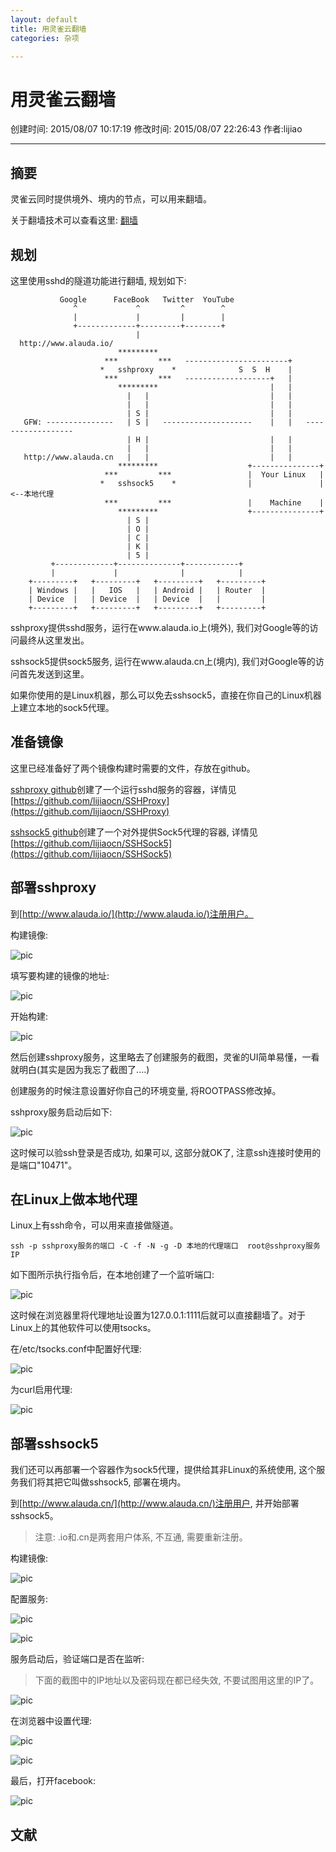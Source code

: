 ```yaml
---
layout: default
title: 用灵雀云翻墙
categories: 杂项

---
```


# 用灵雀云翻墙
创建时间: 2015/08/07 10:17:19  修改时间: 2015/08/07 22:26:43 作者:lijiao

----

## 摘要

灵雀云同时提供境外、境内的节点，可以用来翻墙。

关于翻墙技术可以查看这里: [翻墙](http://www.lijiaocn.com/blog/2015/02/27/%E7%BF%BB%E5%A2%99.html)

## 规划 

这里使用sshd的隧道功能进行翻墙, 规划如下:

	           Google      FaceBook   Twitter  YouTube
	              ^             ^         ^        ^
	              |             |         |        |
	              +-------------+---------+--------+
	                            |
	  http://www.alauda.io/                                
	                        *********    
	                     ***         ***   -----------------------+
	                    *   sshproxy    *              S  S  H    |
	                     ***         ***   -------------------+   |
	                        *********                         |   |
	                          |   |                           |   |
	                          |   |                           |   |
	                          | S |                           |   |
	   GFW: ---------------   | S |   --------------------    |   |   ------------------
	                          | H |                           |   |
	                          |   |                           |   |
	   http://www.alauda.cn   |   |                           |   |
	                        *********                    +---------------+ 
	                     ***         ***                 |  Your Linux   | 
	                    *   sshsock5    *                |               | <--本地代理
	                     ***         ***                 |    Machine    | 
	                        *********                    +---------------+ 
	                          | S |
	                          | O |
	                          | C |                  
	                          | K |                  
	                          | 5 |                 
	         +-------------+--------------+------------+
	         |             |              |            |
	    +---------+   +---------+   +---------+   +---------+ 
	    | Windows |   |   IOS   |   | Android |   | Router  | 
	    | Device  |   | Device  |   | Device  |   |         | 
	    +---------+   +---------+   +---------+   +---------+ 

sshproxy提供sshd服务，运行在www.alauda.io上(境外), 我们对Google等的访问最终从这里发出。

sshsock5提供sock5服务, 运行在www.alauda.cn上(境内), 我们对Google等的访问首先发送到这里。

如果你使用的是Linux机器，那么可以免去sshsock5，直接在你自己的Linux机器上建立本地的sock5代理。

## 准备镜像

这里已经准备好了两个镜像构建时需要的文件，存放在github。

[sshproxy github](https://github.com/lijiaocn/SSHProxy.git)创建了一个运行sshd服务的容器，详情见[https://github.com/lijiaocn/SSHProxy](https://github.com/lijiaocn/SSHProxy)

[sshsock5 github](https://github.com/lijiaocn/SSHSock5.git)创建了一个对外提供Sock5代理的容器, 详情见[https://github.com/lijiaocn/SSHSock5](https://github.com/lijiaocn/SSHSock5)

## 部署sshproxy

到[http://www.alauda.io/](http://www.alauda.io/)注册用户。

构建镜像:

![pic](/blog/pics/2015-08-07-灵雀云翻墙/0_sshproxy_build_repository.png)

填写要构建的镜像的地址:

![pic](/blog/pics/2015-08-07-灵雀云翻墙/1_sshproxy_build_repository.png)

开始构建:

![pic](/blog/pics/2015-08-07-灵雀云翻墙/2_sshproxy_build_repository.png)

然后创建sshproxy服务，这里略去了创建服务的截图，灵雀的UI简单易懂，一看就明白(其实是因为我忘了截图了....)

创建服务的时候注意设置好你自己的环境变量, 将ROOTPASS修改掉。

sshproxy服务启动后如下:

![pic](/blog/pics/2015-08-07-灵雀云翻墙/3_sshproxy_service_running.png)

这时候可以验ssh登录是否成功, 如果可以, 这部分就OK了, 注意ssh连接时使用的是端口"10471"。

## 在Linux上做本地代理

Linux上有ssh命令，可以用来直接做隧道。

	ssh -p sshproxy服务的端口 -C -f -N -g -D 本地的代理端口  root@sshproxy服务IP

如下图所示执行指令后，在本地创建了一个监听端口:

![pic](/blog/pics/2015-08-07-灵雀云翻墙/0_linux_local.png)

这时候在浏览器里将代理地址设置为127.0.0.1:1111后就可以直接翻墙了。对于Linux上的其他软件可以使用tsocks。

在/etc/tsocks.conf中配置好代理:

![pic](/blog/pics/2015-08-07-灵雀云翻墙/1_linux_local_tsocks_conf.png)

为curl启用代理:

![pic](/blog/pics/2015-08-07-灵雀云翻墙/2_linux_local_tsocks_curl.png)

## 部署sshsock5

我们还可以再部署一个容器作为sock5代理，提供给其非Linux的系统使用, 这个服务我们将其把它叫做sshsock5, 部署在境内。

到[http://www.alauda.cn/](http://www.alauda.cn/)注册用户, 并开始部署sshsock5。

>注意: .io和.cn是两套用户体系, 不互通, 需要重新注册。

构建镜像:

![pic](/blog/pics/2015-08-07-灵雀云翻墙/1_sshsock5_build.png)

配置服务:

![pic](/blog/pics/2015-08-07-灵雀云翻墙/2_sshsock5_service_config.png)

![pic](/blog/pics/2015-08-07-灵雀云翻墙/3_sshsock5_service_config.png)

服务启动后，验证端口是否在监听:

>下面的截图中的IP地址以及密码现在都已经失效, 不要试图用这里的IP了。

![pic](/blog/pics/2015-08-07-灵雀云翻墙/5_sshsock5_service_ping.png)

在浏览器中设置代理:

![pic](/blog/pics/2015-08-07-灵雀云翻墙/6_sshsock5_brower_proxy_config.png)

![pic](/blog/pics/2015-08-07-灵雀云翻墙/7_sshsock5_brower_proxy_config.png)

最后，打开facebook:

![pic](/blog/pics/2015-08-07-灵雀云翻墙/8_sshsock5_brower_result.png)

## 文献
